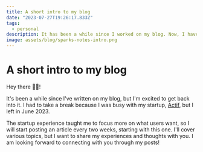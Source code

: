 ```yaml
---
title: A short intro to my blog
date: "2023-07-27T19:26:17.833Z"
tags:
  - personal
description: It has been a while since I worked on my blog. Now, I have made it a goal to get back to it.
image: assets/blog/sparks-notes-intro.png
---
```


# A short intro to my blog

Hey there ✋🏾!

It's been a while since I've written on my blog, but I'm excited to get back into it. I had to take a break because I was busy with my startup, [Actif](https://www.actif.online), but I left in June 2023.

The startup experience taught me to focus more on what users want, so I will start posting an article every two weeks, starting with this one. I'll cover various topics, but I want to share my experiences and thoughts with you. I am looking forward to connecting with you through my posts!
